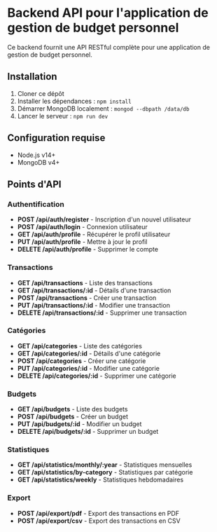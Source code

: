 
# Backend API pour l'application de gestion de budget personnel

Ce backend fournit une API RESTful complète pour une application de gestion de budget personnel.

## Installation

1. Cloner ce dépôt
2. Installer les dépendances : `npm install`
3. Démarrer MongoDB localement : `mongod --dbpath /data/db`
4. Lancer le serveur : `npm run dev`

## Configuration requise

- Node.js v14+
- MongoDB v4+

## Points d'API

### Authentification

- **POST /api/auth/register** - Inscription d'un nouvel utilisateur
- **POST /api/auth/login** - Connexion utilisateur
- **GET /api/auth/profile** - Récupérer le profil utilisateur
- **PUT /api/auth/profile** - Mettre à jour le profil
- **DELETE /api/auth/profile** - Supprimer le compte

### Transactions

- **GET /api/transactions** - Liste des transactions
- **GET /api/transactions/:id** - Détails d'une transaction
- **POST /api/transactions** - Créer une transaction
- **PUT /api/transactions/:id** - Modifier une transaction
- **DELETE /api/transactions/:id** - Supprimer une transaction

### Catégories

- **GET /api/categories** - Liste des catégories
- **GET /api/categories/:id** - Détails d'une catégorie
- **POST /api/categories** - Créer une catégorie
- **PUT /api/categories/:id** - Modifier une catégorie
- **DELETE /api/categories/:id** - Supprimer une catégorie

### Budgets

- **GET /api/budgets** - Liste des budgets
- **POST /api/budgets** - Créer un budget
- **PUT /api/budgets/:id** - Modifier un budget
- **DELETE /api/budgets/:id** - Supprimer un budget

### Statistiques

- **GET /api/statistics/monthly/:year** - Statistiques mensuelles
- **GET /api/statistics/by-category** - Statistiques par catégorie
- **GET /api/statistics/weekly** - Statistiques hebdomadaires

### Export

- **POST /api/export/pdf** - Export des transactions en PDF
- **POST /api/export/csv** - Export des transactions en CSV
